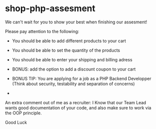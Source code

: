 # shop-php-assesment
We can't wait for you to show your best when finishing our assesment!

Please pay attention to the following:

- You should be able to add different products to your cart
- You should be able to set the quantity of the products
- You should be able to enter your shipping and billing adress

- BONUS: add the option to add a discount coupon to your cart
- BONUS TIP: You are applying for a job as a PHP Backend Developper (Think about security, testability and separation of concerns)
- 
An extra comment out of me as a recruiter: I Know that our Team Lead wants good documentation of your code, and also make sure to work via the OOP principle.

Good Luck
